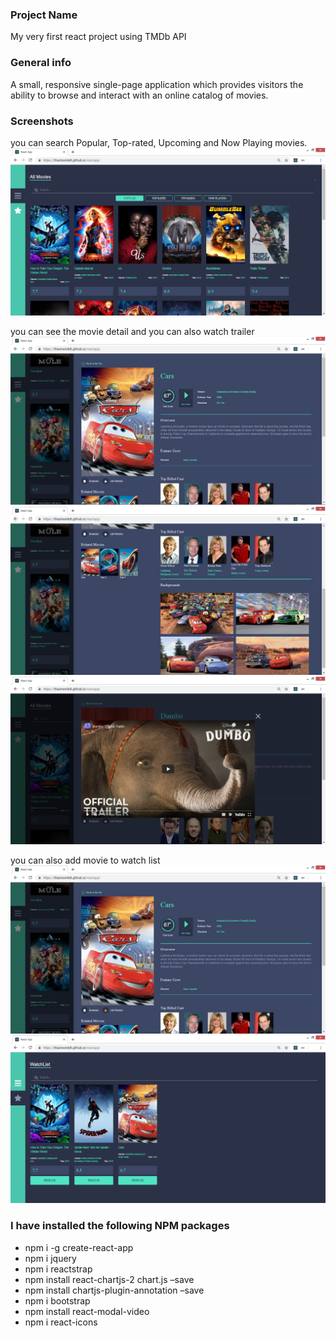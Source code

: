 ### Project Name

My very first react project using TMDb API

### General info

A small, responsive single-page application which provides visitors the ability to browse and interact with an online catalog of movies.

### Screenshots

you can search Popular, Top-rated, Upcoming and Now Playing movies.
![Example screenshot](./img/screenshot_1.png)

you can see the movie detail and you can also watch trailer
![Example screenshot](./img/screenshot_3.png)
![Example screenshot](./img/screenshot_5.png)
![Example screenshot](./img/screenshot_4.png)

you can also add movie to watch list
![Example screenshot](./img/screenshot_6.png)
![Example screenshot](./img/screenshot_7.png)

### I have installed the following NPM packages

- npm i -g create-react-app
- npm i jquery
- npm i reactstrap
- npm install react-chartjs-2 chart.js –save
- npm install chartjs-plugin-annotation –save
- npm i bootstrap
- npm install react-modal-video
- npm i react-icons
